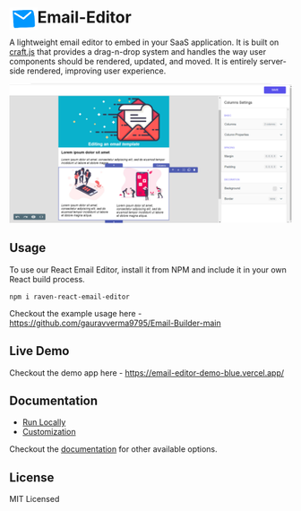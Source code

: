 # <img src="app/public/email_logo.png" align="left" width=50 height=40>Email-Editor

A lightweight email editor to embed in your SaaS application. It is built on [craft.js](https://craft.js.org/) that provides a drag-n-drop system and handles the way user components should be rendered, updated, and moved. It is entirely server-side rendered, improving user experience.

![Optional Text](app/public/email_template.png)

## Usage

To use our React Email Editor, install it from NPM and include it in your own React build process.

```
npm i raven-react-email-editor
```

Checkout the example usage here - https://github.com/gauravverma9795/Email-Builder-main

## Live Demo

Checkout the demo app here - https://email-editor-demo-blue.vercel.app/

## Documentation

- [Run Locally](https://editor-docs.ravenapp.dev/get-started/run-locally)
- [Customization](https://editor-docs.ravenapp.dev/customization)

Checkout the [documentation](https://editor-docs.ravenapp.dev/) for other available options.

## License

MIT Licensed
